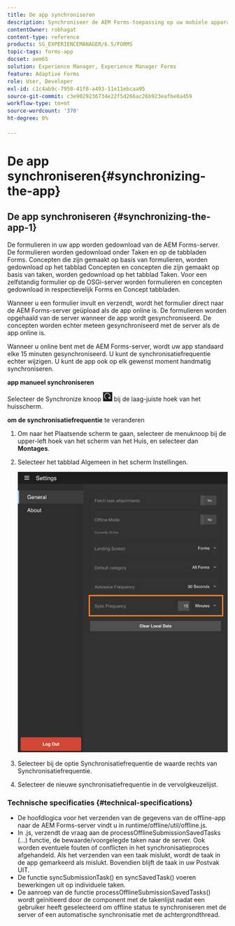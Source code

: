 ```yaml
---
title: De app synchroniseren
description: Synchroniseer de AEM Forms-toepassing op uw mobiele apparaat met de AEM Forms-server.
contentOwner: robhagat
content-type: reference
products: SG_EXPERIENCEMANAGER/6.5/FORMS
topic-tags: forms-app
docset: aem65
solution: Experience Manager, Experience Manager Forms
feature: Adaptive Forms
role: User, Developer
exl-id: c1c4ab9c-7950-41f8-a493-11e11ebcaa95
source-git-commit: c3e9029236734e22f5d266ac26b923eafbe0a459
workflow-type: tm+mt
source-wordcount: '370'
ht-degree: 0%

---
```


# De app synchroniseren{#synchronizing-the-app}

## De app synchroniseren {#synchronizing-the-app-1}

De formulieren in uw app worden gedownload van de AEM Forms-server. De formulieren worden gedownload onder Taken en op de tabbladen Forms. Concepten die zijn gemaakt op basis van formulieren, worden gedownload op het tabblad Concepten en concepten die zijn gemaakt op basis van taken, worden gedownload op het tabblad Taken. Voor een zelfstandig formulier op de OSGi-server worden formulieren en concepten gedownload in respectievelijk Forms en Concept tabbladen.

Wanneer u een formulier invult en verzendt, wordt het formulier direct naar de AEM Forms-server geüpload als de app online is. De formulieren worden opgehaald van de server wanneer de app wordt gesynchroniseerd. De concepten worden echter meteen gesynchroniseerd met de server als de app online is.

Wanneer u online bent met de AEM Forms-server, wordt uw app standaard elke 15 minuten gesynchroniseerd. U kunt de synchronisatiefrequentie echter wijzigen. U kunt de app ook op elk gewenst moment handmatig synchroniseren.

**app manueel synchroniseren**

Selecteer de Synchronize knoop ![&#x200B; synchronisatie-app &#x200B;](assets/sync-app.png) bij de laag-juiste hoek van het huisscherm.

**om de synchronisatiefrequentie** te veranderen

1. Om naar het Plaatsende scherm te gaan, selecteer de menuknoop bij de upper-left hoek van het scherm van het Huis, en selecteer dan **Montages**.
1. Selecteer het tabblad Algemeen in het scherm Instellingen.

   ![&#x200B; de frequentie die van de Synchronisatie in het Algemene venster van Montages plaatst &#x200B;](assets/gen-settings-2.png)

1. Selecteer bij de optie Synchronisatiefrequentie de waarde rechts van Synchronisatiefrequentie.
1. Selecteer de nieuwe synchronisatiefrequentie in de vervolgkeuzelijst.

### Technische specificaties {#technical-specifications}

* De hoofdlogica voor het verzenden van de gegevens van de offline-app naar de AEM Forms-server vindt u in runtime/offline/util/offline.js.
* In .js, verzendt de vraag aan de processOfflineSubmissionSavedTasks (...) functie, de bewaarde/voorgelegde taken naar de server. Ook worden eventuele fouten of conflicten in het synchronisatieproces afgehandeld. Als het verzenden van een taak mislukt, wordt de taak in de app gemarkeerd als mislukt. Bovendien blijft de taak in uw Postvak UIT.
* De functie syncSubmissionTask() en syncSavedTask() voeren bewerkingen uit op individuele taken.
* De aanroep van de functie processOfflineSubmissionSavedTasks() wordt geïnitieerd door de component met de takenlijst nadat een gebruiker heeft geselecteerd om offline status te synchroniseren met de server of een automatische synchronisatie met de achtergrondthread.
